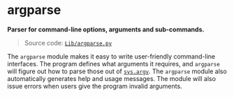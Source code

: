 # argparse

**Parser for command-line options, arguments and sub-commands.**

> Source code: [`Lib/argparse.py`](https://github.com/python/cpython/tree/3.11/Lib/argparse.py)

The `argparse` module makes it easy to write user-friendly command-line interfaces. The program defines what arguments it requires, and `argparse` will figure out how to parse those out of [`sys.argv`](/modules/sys/argv.md). The `argparse` module also automatically generates help and usage messages. The module will also issue errors when users give the program invalid arguments.